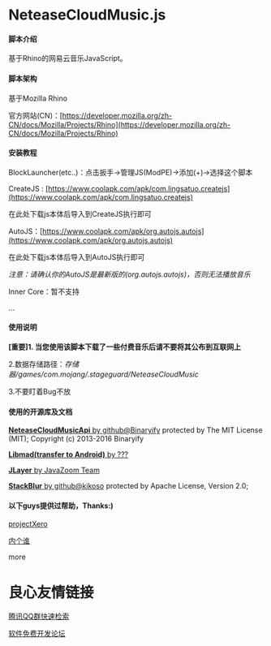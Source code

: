 #  NeteaseCloudMusic.js

#### 脚本介绍
基于Rhino的网易云音乐JavaScript。


#### 脚本架构
基于Mozilla Rhino

 官方网站(CN)：[https://developer.mozilla.org/zh-CN/docs/Mozilla/Projects/Rhino](https://developer.mozilla.org/zh-CN/docs/Mozilla/Projects/Rhino)


#### 安装教程

BlockLauncher(etc..)：点击扳手→管理JS(ModPE)→添加(+)→选择这个脚本

 CreateJS : [https://www.coolapk.com/apk/com.lingsatuo.createjs](https://www.coolapk.com/apk/com.lingsatuo.createjs)

在此处下载js本体后导入到CreateJS执行即可

 AutoJS：[https://www.coolapk.com/apk/org.autojs.autojs](https://www.coolapk.com/apk/org.autojs.autojs)

在此处下载js本体后导入到AutoJS执行即可

_注意：请确认你的AutoJS是最新版的(org.autojs.autojs)，否则无法播放音乐_

 Inner Core：暂不支持

 ...

#### 使用说明

 **[重要]1. 当您使用该脚本下载了一些付费音乐后请不要将其公布到互联网上** 

 2.数据存储路径：_存储器/games/com.mojang/.stageguard/NeteaseCloudMusic_

 3.不要盯着Bug不放

#### 使用的开源库及文档

[**NeteaseCloudMusicApi** by github@Binaryify](https://github.com/Binaryify/NeteaseCloudMusicApi)
protected by The MIT License (MIT); Copyright (c) 2013-2016 Binaryify

[**Libmad(transfer to Android)** by ???](http://gitorious.org/rowboat/external-libmad)

[**JLayer** by JavaZoom Team](http://www.javazoom.net/index.html)

[**StackBlur** by github@kikoso](https://github.com/kikoso/android-stackblur)
protected by Apache License, Version 2.0;

#### 以下guys提供过帮助，Thanks:)

[projectXero](http://gitee.com/projectXero)

 [内个谁](https://tieba.baidu.com/home/main?un=内个谁_仙人&tj=1)

 more



 # 良心友情链接

[腾讯QQ群快速检索](http://u.720life.cn/s/8cf73f7c)

[软件免费开发论坛](http://u.720life.cn/s/bbb01dc0)